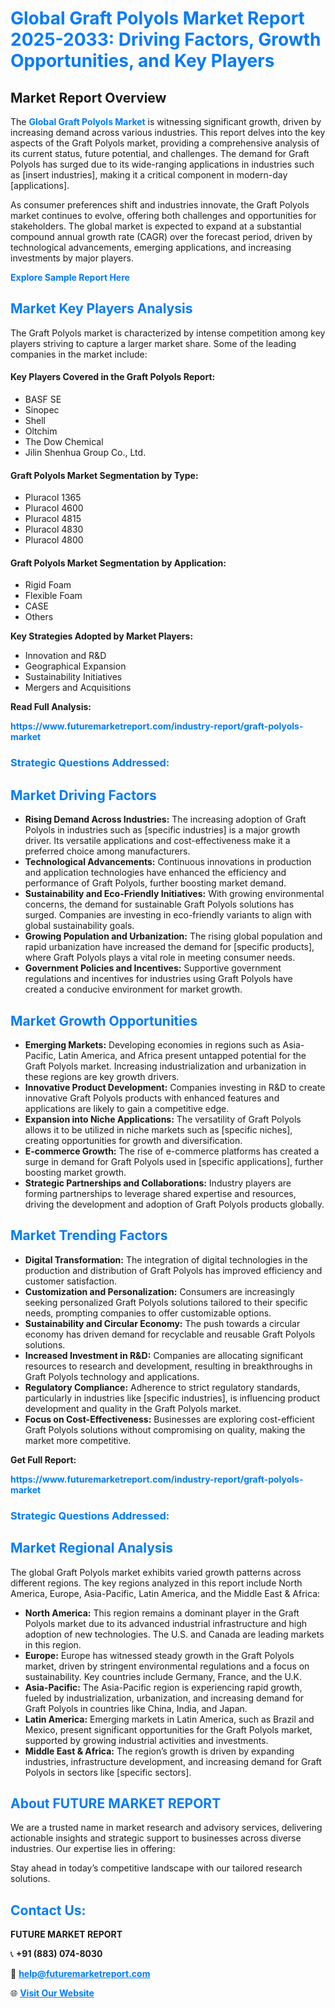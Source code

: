 <h1 style="color: #007BFF;">Global Graft Polyols Market Report 2025-2033: Driving Factors, Growth Opportunities, and Key Players</h1>

<section id="overview">
<h2>Market Report Overview</h2>
<p>The <a href="https://www.futuremarketreport.com/industry-report/graft-polyols-market" style="color: #007BFF; text-decoration: none;"><strong>Global Graft Polyols Market</strong></a> is witnessing significant growth, driven by increasing demand across various industries. This report delves into the key aspects of the Graft Polyols market, providing a comprehensive analysis of its current status, future potential, and challenges. The demand for Graft Polyols has surged due to its wide-ranging applications in industries such as [insert industries], making it a critical component in modern-day [applications].</p>
<p>As consumer preferences shift and industries innovate, the Graft Polyols market continues to evolve, offering both challenges and opportunities for stakeholders. The global market is expected to expand at a substantial compound annual growth rate (CAGR) over the forecast period, driven by technological advancements, emerging applications, and increasing investments by major players.</p>
</section>

<section id="overview">
<p><a href="https://www.futuremarketreport.com/request-sample/reportId=87156" style="color: #007BFF; text-decoration: none;"><strong>Explore Sample Report Here</strong></a></p>
</section>

<section id="key-players">
<h2 style="color: #007BFF;">Market Key Players Analysis</h2>
<p>The Graft Polyols market is characterized by intense competition among key players striving to capture a larger market share. Some of the leading companies in the market include:</p>
<h4>Key Players Covered in the Graft Polyols Report:</h4>
<ul><li>BASF SE</li><li>Sinopec</li><li>Shell</li><li>Oltchim</li><li>The Dow Chemical</li><li>Jilin Shenhua Group Co., Ltd.</li></ul>
<h4>Graft Polyols Market Segmentation by Type:</h4>
<ul><li>Pluracol 1365</li><li>Pluracol 4600</li><li>Pluracol 4815</li><li>Pluracol 4830</li><li>Pluracol 4800</li></ul>

<h4>Graft Polyols Market Segmentation by Application:</h4>
<ul><li>Rigid Foam</li><li>Flexible Foam</li><li>CASE</li><li>Others</li></ul>
<p><strong>Key Strategies Adopted by Market Players:</strong></p>
<ul>
<li>Innovation and R&D</li>
<li>Geographical Expansion</li>
<li>Sustainability Initiatives</li>
<li>Mergers and Acquisitions</li>
</ul>
</section>

<section>
<p><strong>Read Full Analysis: </strong></p><a href="https://www.futuremarketreport.com/industry-report/graft-polyols-market" style="color: #007BFF; text-decoration: none;"><strong>https://www.futuremarketreport.com/industry-report/graft-polyols-market</strong></a>
<h3 style="color: #007BFF;">Strategic Questions Addressed:</h3>
</section>

<section id="driving-factors">
<h2 style="color: #007BFF;">Market Driving Factors</h2>
<ul>
<li><strong>Rising Demand Across Industries:</strong> The increasing adoption of Graft Polyols in industries such as [specific industries] is a major growth driver. Its versatile applications and cost-effectiveness make it a preferred choice among manufacturers.</li>
<li><strong>Technological Advancements:</strong> Continuous innovations in production and application technologies have enhanced the efficiency and performance of Graft Polyols, further boosting market demand.</li>
<li><strong>Sustainability and Eco-Friendly Initiatives:</strong> With growing environmental concerns, the demand for sustainable Graft Polyols solutions has surged. Companies are investing in eco-friendly variants to align with global sustainability goals.</li>
<li><strong>Growing Population and Urbanization:</strong> The rising global population and rapid urbanization have increased the demand for [specific products], where Graft Polyols plays a vital role in meeting consumer needs.</li>
<li><strong>Government Policies and Incentives:</strong> Supportive government regulations and incentives for industries using Graft Polyols have created a conducive environment for market growth.</li>
</ul>
</section>

<section id="growth-opportunities">
<h2 style="color: #007BFF;">Market Growth Opportunities</h2>
<ul>
<li><strong>Emerging Markets:</strong> Developing economies in regions such as Asia-Pacific, Latin America, and Africa present untapped potential for the Graft Polyols market. Increasing industrialization and urbanization in these regions are key growth drivers.</li>
<li><strong>Innovative Product Development:</strong> Companies investing in R&D to create innovative Graft Polyols products with enhanced features and applications are likely to gain a competitive edge.</li>
<li><strong>Expansion into Niche Applications:</strong> The versatility of Graft Polyols allows it to be utilized in niche markets such as [specific niches], creating opportunities for growth and diversification.</li>
<li><strong>E-commerce Growth:</strong> The rise of e-commerce platforms has created a surge in demand for Graft Polyols used in [specific applications], further boosting market growth.</li>
<li><strong>Strategic Partnerships and Collaborations:</strong> Industry players are forming partnerships to leverage shared expertise and resources, driving the development and adoption of Graft Polyols products globally.</li>
</ul>
</section>

<section id="trending-factors">
<h2 style="color: #007BFF;">Market Trending Factors</h2>
<ul>
<li><strong>Digital Transformation:</strong> The integration of digital technologies in the production and distribution of Graft Polyols has improved efficiency and customer satisfaction.</li>
<li><strong>Customization and Personalization:</strong> Consumers are increasingly seeking personalized Graft Polyols solutions tailored to their specific needs, prompting companies to offer customizable options.</li>
<li><strong>Sustainability and Circular Economy:</strong> The push towards a circular economy has driven demand for recyclable and reusable Graft Polyols solutions.</li>
<li><strong>Increased Investment in R&D:</strong> Companies are allocating significant resources to research and development, resulting in breakthroughs in Graft Polyols technology and applications.</li>
<li><strong>Regulatory Compliance:</strong> Adherence to strict regulatory standards, particularly in industries like [specific industries], is influencing product development and quality in the Graft Polyols market.</li>
<li><strong>Focus on Cost-Effectiveness:</strong> Businesses are exploring cost-efficient Graft Polyols solutions without compromising on quality, making the market more competitive.</li>
</ul>
</section>

<section>
<p><strong>Get Full Report: </strong></p><a href="https://www.futuremarketreport.com/industry-report/graft-polyols-market" style="color: #007BFF; text-decoration: none;"><strong>https://www.futuremarketreport.com/industry-report/graft-polyols-market</strong></a>
<h3 style="color: #007BFF;">Strategic Questions Addressed:</h3>
</section>


<section id="regional-analysis">
<h2 style="color: #007BFF;">Market Regional Analysis</h2>
<p>The global Graft Polyols market exhibits varied growth patterns across different regions. The key regions analyzed in this report include North America, Europe, Asia-Pacific, Latin America, and the Middle East & Africa:</p>
<ul>
<li><strong>North America:</strong> This region remains a dominant player in the Graft Polyols market due to its advanced industrial infrastructure and high adoption of new technologies. The U.S. and Canada are leading markets in this region.</li>
<li><strong>Europe:</strong> Europe has witnessed steady growth in the Graft Polyols market, driven by stringent environmental regulations and a focus on sustainability. Key countries include Germany, France, and the U.K.</li>
<li><strong>Asia-Pacific:</strong> The Asia-Pacific region is experiencing rapid growth, fueled by industrialization, urbanization, and increasing demand for Graft Polyols in countries like China, India, and Japan.</li>
<li><strong>Latin America:</strong> Emerging markets in Latin America, such as Brazil and Mexico, present significant opportunities for the Graft Polyols market, supported by growing industrial activities and investments.</li>
<li><strong>Middle East & Africa:</strong> The region’s growth is driven by expanding industries, infrastructure development, and increasing demand for Graft Polyols in sectors like [specific sectors].</li>
</ul>
</section>

<footer>
<h2 style="color: #007BFF;">About FUTURE MARKET REPORT</h2>
<p>We are a trusted name in market research and advisory services, delivering actionable insights and strategic support to businesses across diverse industries. Our expertise lies in offering:</p>

<p>Stay ahead in today’s competitive landscape with our tailored research solutions.</p>

<h2 style="color: #007BFF;">Contact Us:</h2>
<p><strong>FUTURE MARKET REPORT</strong></p>
<p>📞 <strong>+91 (883) 074-8030</strong></p>
<p>📧 <strong><a href="mailto:help@futuremarketreport.com" style="color: #007BFF;">help@futuremarketreport.com</a></strong></p>
<p>🌐 <strong><a href="https://www.futuremarketreport.com/" style="color: #007BFF;">Visit Our Website</a></strong></p>
</footer>